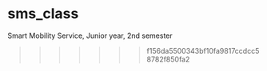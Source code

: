 # sms_class
Smart Mobility Service, Junior year, 2nd semester
>>>>>>> f156da5500343bf10fa9817ccdcc58782f850fa2
